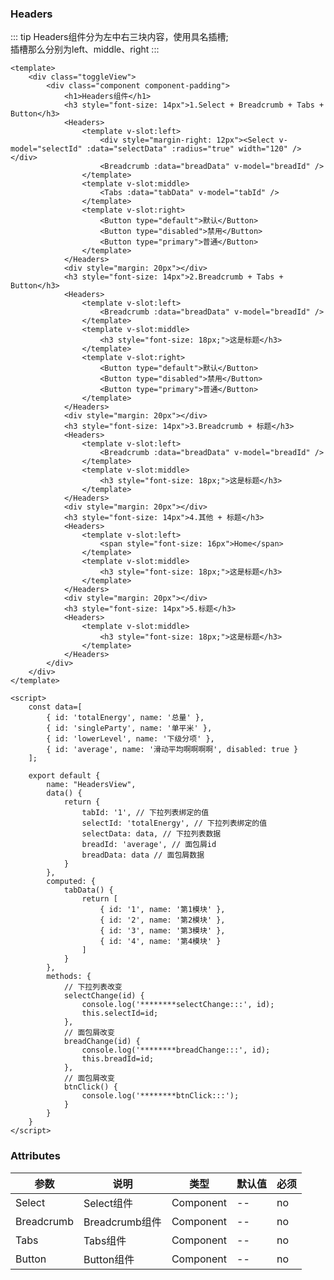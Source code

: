 ### Headers

::: tip
Headers组件分为左中右三块内容，使用具名插槽;
<br>
插槽那么分别为left、middle、right
:::

<template>
    <div class="toggleView">
        <div class="component component-padding">
            <h1>Headers组件</h1>
            <h3 style="font-size: 14px">1.Select + Breadcrumb + Tabs + Button</h3>
            <Headers>
                <template v-slot:left>
                    <div style="margin-right: 12px"><Select v-model="selectId" :data="selectData" :radius="true" width="120" /></div>
                    <Breadcrumb :data="breadData" v-model="breadId" />
                </template>
                <template v-slot:middle>
                    <Tabs :data="tabData" v-model="tabId" />
                </template>
                <template v-slot:right>
                    <Button type="default">默认</Button>
                    <Button type="disabled">禁用</Button>
                    <Button type="primary">普通</Button>
                </template>
            </Headers>
            <div style="margin: 20px"></div>
            <h3 style="font-size: 14px">2.Breadcrumb + Tabs + Button</h3>
            <Headers>
                <template v-slot:left>
                    <Breadcrumb :data="breadData" v-model="breadId" />
                </template>
                <template v-slot:middle>
                    <h3 style="font-size: 18px;">这是标题</h3>
                </template>
                <template v-slot:right>
                    <Button type="default">默认</Button>
                    <Button type="disabled">禁用</Button>
                    <Button type="primary">普通</Button>
                </template>
            </Headers>
            <div style="margin: 20px"></div>
            <h3 style="font-size: 14px">3.Breadcrumb + 标题</h3>
            <Headers>
                <template v-slot:left>
                    <Breadcrumb :data="breadData" v-model="breadId" />
                </template>
                <template v-slot:middle>
                    <h3 style="font-size: 18px;">这是标题</h3>
                </template>
            </Headers>
            <div style="margin: 20px"></div>
            <h3 style="font-size: 14px">4.其他 + 标题</h3>
            <Headers>
                <template v-slot:left>
                    <span style="font-size: 16px">Home</span>
                </template>
                <template v-slot:middle>
                    <h3 style="font-size: 18px;">这是标题</h3>
                </template>
            </Headers>
            <div style="margin: 20px"></div>
            <h3 style="font-size: 14px">5.标题</h3>
            <Headers>
                <template v-slot:middle>
                    <h3 style="font-size: 18px;">这是标题</h3>
                </template>
            </Headers>
        </div>
    </div>
</template>

<script>
    const data=[
        { id: 'totalEnergy', name: '总量' },
        { id: 'singleParty', name: '单平米' },
        { id: 'lowerLevel', name: '下级分项' },
        { id: 'average', name: '滑动平均啊啊啊啊', disabled: true }
    ];

    export default {
        name: "HeadersView",
        data() {
            return {
                tabId: '1', // 下拉列表绑定的值
                selectId: 'totalEnergy', // 下拉列表绑定的值
                selectData: data, // 下拉列表数据
                breadId: 'average', // 面包屑id
                breadData: data // 面包屑数据
            }
        },
        computed: {
            tabData() {
                return [
                    { id: '1', name: '第1模块' },
                    { id: '2', name: '第2模块' },
                    { id: '3', name: '第3模块' },
                    { id: '4', name: '第4模块' }
                ]
            }
        },
        methods: {
            // 下拉列表改变
            selectChange(id) {
                console.log('********selectChange:::', id);
                this.selectId=id;
            },
            // 面包屑改变
            breadChange(id) {
                console.log('********breadChange:::', id);
                this.breadId=id;
            },
            // 面包屑改变
            btnClick() {
                console.log('********btnClick:::');
            }
        }
    }
</script>


```vue
<template>
    <div class="toggleView">
        <div class="component component-padding">
            <h1>Headers组件</h1>
            <h3 style="font-size: 14px">1.Select + Breadcrumb + Tabs + Button</h3>
            <Headers>
                <template v-slot:left>
                    <div style="margin-right: 12px"><Select v-model="selectId" :data="selectData" :radius="true" width="120" /></div>
                    <Breadcrumb :data="breadData" v-model="breadId" />
                </template>
                <template v-slot:middle>
                    <Tabs :data="tabData" v-model="tabId" />
                </template>
                <template v-slot:right>
                    <Button type="default">默认</Button>
                    <Button type="disabled">禁用</Button>
                    <Button type="primary">普通</Button>
                </template>
            </Headers>
            <div style="margin: 20px"></div>
            <h3 style="font-size: 14px">2.Breadcrumb + Tabs + Button</h3>
            <Headers>
                <template v-slot:left>
                    <Breadcrumb :data="breadData" v-model="breadId" />
                </template>
                <template v-slot:middle>
                    <h3 style="font-size: 18px;">这是标题</h3>
                </template>
                <template v-slot:right>
                    <Button type="default">默认</Button>
                    <Button type="disabled">禁用</Button>
                    <Button type="primary">普通</Button>
                </template>
            </Headers>
            <div style="margin: 20px"></div>
            <h3 style="font-size: 14px">3.Breadcrumb + 标题</h3>
            <Headers>
                <template v-slot:left>
                    <Breadcrumb :data="breadData" v-model="breadId" />
                </template>
                <template v-slot:middle>
                    <h3 style="font-size: 18px;">这是标题</h3>
                </template>
            </Headers>
            <div style="margin: 20px"></div>
            <h3 style="font-size: 14px">4.其他 + 标题</h3>
            <Headers>
                <template v-slot:left>
                    <span style="font-size: 16px">Home</span>
                </template>
                <template v-slot:middle>
                    <h3 style="font-size: 18px;">这是标题</h3>
                </template>
            </Headers>
            <div style="margin: 20px"></div>
            <h3 style="font-size: 14px">5.标题</h3>
            <Headers>
                <template v-slot:middle>
                    <h3 style="font-size: 18px;">这是标题</h3>
                </template>
            </Headers>
        </div>
    </div>
</template>

<script>
    const data=[
        { id: 'totalEnergy', name: '总量' },
        { id: 'singleParty', name: '单平米' },
        { id: 'lowerLevel', name: '下级分项' },
        { id: 'average', name: '滑动平均啊啊啊啊', disabled: true }
    ];

    export default {
        name: "HeadersView",
        data() {
            return {
                tabId: '1', // 下拉列表绑定的值
                selectId: 'totalEnergy', // 下拉列表绑定的值
                selectData: data, // 下拉列表数据
                breadId: 'average', // 面包屑id
                breadData: data // 面包屑数据
            }
        },
        computed: {
            tabData() {
                return [
                    { id: '1', name: '第1模块' },
                    { id: '2', name: '第2模块' },
                    { id: '3', name: '第3模块' },
                    { id: '4', name: '第4模块' }
                ]
            }
        },
        methods: {
            // 下拉列表改变
            selectChange(id) {
                console.log('********selectChange:::', id);
                this.selectId=id;
            },
            // 面包屑改变
            breadChange(id) {
                console.log('********breadChange:::', id);
                this.breadId=id;
            },
            // 面包屑改变
            btnClick() {
                console.log('********btnClick:::');
            }
        }
    }
</script>
```

### Attributes

| 参数     | 说明  | 类型    | 默认值  | 必须    |
| ------- | ---- | ------ | ------- | ------ |
| Select    | Select组件 | Component | -- | no     |
| Breadcrumb    | Breadcrumb组件 | Component | -- | no     |
| Tabs    | Tabs组件 | Component | -- | no     |
| Button    | Button组件 | Component | -- | no     |